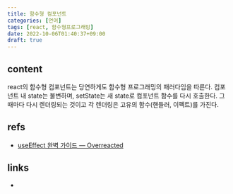 ```yaml
---
title: 함수형 컴포넌트
categories: [언어]
tags: [react, 함수형프로그래밍]
date: 2022-10-06T01:40:37+09:00
draft: true
---
```


## content
react의 함수형 컴포넌트는 당연하게도 함수형 프로그래밍의 패러다임을 따른다.  컴포넌트 내 state는 불변하며, setState는 새 state로 컴포넌트 함수를 다시 호출한다. 그때마다 다시 렌더링되는 것이고 각 렌더링은 고유의 함수(핸들러, 이펙트)를 가진다.


## refs
- [useEffect 완벽 가이드 — Overreacted](https://overreacted.io/ko/a-complete-guide-to-useeffect/)


## links
- 
